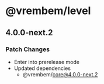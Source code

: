 # @vrembem/level

## 4.0.0-next.2

### Patch Changes

- Enter into prerelease mode
- Updated dependencies
  - @vrembem/core@4.0.0-next.2
